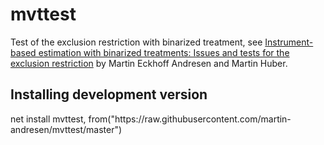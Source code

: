 # mvttest

Test of the exclusion restriction with binarized treatment, see <a href="https://drive.google.com/file/d/1w4ki6wckaaZPaa7_BlmyeMrXG7dF7bnY/view?usp=sharing">Instrument-based estimation with binarized treatments: Issues and tests for the exclusion restriction</a> by Martin Eckhoff Andresen and Martin Huber.

<h2>Installing development version</h2>
net install mvttest, from("https://raw.githubusercontent.com/martin-andresen/mvttest/master")
